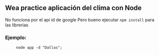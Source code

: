 ## Wea practice aplicación del clima con Node

No funciona por el api id de google 
Pero bueno ejecutar ```npm install``` para las librerias

### Ejemplo:
```
     node app -d "Dallas";
```
